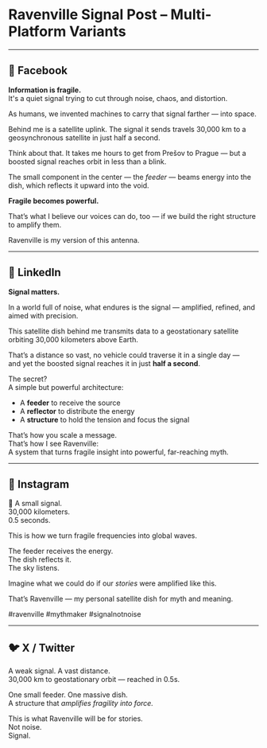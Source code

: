# Ravenville Signal Post – Multi-Platform Variants

---

## 📘 Facebook

**Information is fragile.**  
It's a quiet signal trying to cut through noise, chaos, and distortion.

As humans, we invented machines to carry that signal farther — into space.

Behind me is a satellite uplink. The signal it sends travels 30,000 km to a geosynchronous satellite in just half a second.

Think about that. It takes me hours to get from Prešov to Prague — but a boosted signal reaches orbit in less than a blink.

The small component in the center — the *feeder* — beams energy into the dish, which reflects it upward into the void.

**Fragile becomes powerful.**

That’s what I believe our voices can do, too — if we build the right structure to amplify them.

Ravenville is my version of this antenna.

---

## 💼 LinkedIn

**Signal matters.**

In a world full of noise, what endures is the signal — amplified, refined, and aimed with precision.

This satellite dish behind me transmits data to a geostationary satellite orbiting 30,000 kilometers above Earth.

That’s a distance so vast, no vehicle could traverse it in a single day —  
and yet the boosted signal reaches it in just **half a second**.

The secret?  
A simple but powerful architecture:
- A **feeder** to receive the source  
- A **reflector** to distribute the energy  
- A **structure** to hold the tension and focus the signal

That’s how you scale a message.  
That’s how I see Ravenville:  
A system that turns fragile insight into powerful, far-reaching myth.

---

## 📸 Instagram

📡 A small signal.  
30,000 kilometers.  
0.5 seconds.

This is how we turn fragile frequencies into global waves.

The feeder receives the energy.  
The dish reflects it.  
The sky listens.

Imagine what we could do if our *stories* were amplified like this.

That’s Ravenville — my personal satellite dish for myth and meaning.

#ravenville #mythmaker #signalnotnoise

---

## 🐦 X / Twitter

A weak signal. A vast distance.  
30,000 km to geostationary orbit — reached in 0.5s.

One small feeder. One massive dish.  
A structure that *amplifies fragility into force.*

This is what Ravenville will be for stories.  
Not noise.  
Signal.
